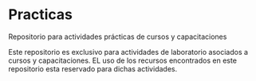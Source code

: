 # Practicas
Repositorio para actividades prácticas de cursos y capacitaciones

Este repositorio es exclusivo para actividades de laboratorio asociados a cursos y capacitaciones. EL uso de los recursos encontrados en este repositorio esta reservado para dichas actividades.
